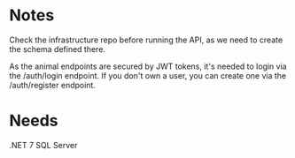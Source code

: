 # Notes
Check the infrastructure repo before running the API, as we need to create the schema defined there.

As the animal endpoints are secured by JWT tokens, it's needed to login via the /auth/login endpoint. If you don't own a user, you can create one via the /auth/register endpoint.

# Needs
.NET 7
SQL Server